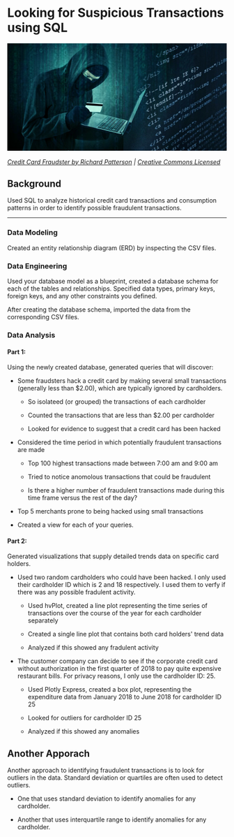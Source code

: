 # Looking for Suspicious Transactions using SQL

![Credit card fraudster](Images/credit_card_fraudster.jpg)

*[Credit Card Fraudster by Richard Patterson](https://www.flickr.com/photos/136770128@N07/42252105582/) | [Creative Commons Licensed](https://creativecommons.org/licenses/by/2.0/)*

## Background

Used SQL to analyze historical credit card transactions and consumption patterns in order to identify possible fraudulent transactions.

---
### Data Modeling

Created an entity relationship diagram (ERD) by inspecting the CSV files.

### Data Engineering

Used your database model as a blueprint, created a database schema for each of the tables and relationships. Specified data types, primary keys, foreign keys, and any other constraints you defined.

After creating the database schema, imported the data from the corresponding CSV files.

### Data Analysis
#### Part 1:

Using the newly created database, generated queries that will discover:

* Some fraudsters hack a credit card by making several small transactions (generally less than $2.00), which are typically ignored by cardholders. 

  * So isolateed (or grouped) the transactions of each cardholder

  * Counted the transactions that are less than $2.00 per cardholder
  
  * Looked for evidence to suggest that a credit card has been hacked

* Considered the time period in which potentially fraudulent transactions are made 

  * Top 100 highest transactions made between 7:00 am and 9:00 am

  * Tried to  notice anomolous transactions that could be fraudulent

  * Is there a higher number of fraudulent transactions made during this time frame versus the rest of the day?

* Top 5 merchants prone to being hacked using small transactions

* Created a view for each of your queries.

#### Part 2:

Generated visualizations that supply detailed trends data on specific card holders. 

* Used two random cardholders who could have been hacked. I only used their cardholder ID which is 2 and 18 respectively. I used them to verfy if there was any possible fradulent activity. 

  * Used hvPlot, created a line plot representing the time series of transactions over the course of the year for each cardholder separately
  
  * Created a single line plot that contains both card holders' trend data

  * Analyzed if this showed any fradulent activity

* The customer company can decide to see if the corporate credit card without authorization in the first quarter of 2018 to pay quite expensive restaurant bills. For privacy reasons, I only use the cardholder ID: 25.

  * Used Plotly Express, created a box plot, representing the expenditure data from January 2018 to June 2018 for cardholder ID 25
  
  * Looked for outliers for cardholder ID 25

  * Analyzed if this showed any anomalies

## Another Apporach

Another approach to identifying fraudulent transactions is to look for outliers in the data. Standard deviation or quartiles are often used to detect outliers.

* One that uses standard deviation to identify anomalies for any cardholder.

* Another that uses interquartile range to identify anomalies for any cardholder.
